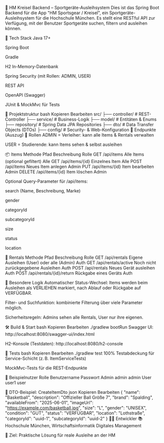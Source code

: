 🏀 HM Kreisel Backend – Sportgeräte-Ausleihsystem
Dies ist das Spring Boot Backend für die App "HM Sportsgear / Kreisel", ein Sportgeräte-Ausleihsystem für die Hochschule München. Es stellt eine RESTful API zur Verfügung, mit der Benutzer Sportgeräte suchen, filtern und ausleihen können.

🔧 Tech Stack
Java 17+

Spring Boot

Gradle

H2 In-Memory-Datenbank

Spring Security (mit Rollen: ADMIN, USER)

REST API

OpenAPI (Swagger)

JUnit & MockMvc für Tests

📁 Projektstruktur
bash
Kopieren
Bearbeiten
src/
├── controller/        # REST-Controller
├── service/           # Business-Logik
├── model/             # Entitäten & Enums
├── repository/        # Spring Data JPA Repositories
├── dto/               # Data Transfer Objects (DTOs)
├── config/            # Security- & Web-Konfiguration
🚀 Endpunkte (Auszug)
🔐 Rollen
ADMIN = Verleiher: kann alle Items & Rentals verwalten

USER = Studierende: kann Items sehen & selbst ausleihen

📦 Items
Methode	Pfad	Beschreibung	Rolle
GET	/api/items	Alle Items (optional gefiltert)	Alle
GET	/api/items/{id}	Einzelnes Item	Alle
POST	/api/items	Neues Item anlegen	Admin
PUT	/api/items/{id}	Item bearbeiten	Admin
DELETE	/api/items/{id}	Item löschen	Admin

Optional Query-Parameter für /api/items:

search (Name, Beschreibung, Marke)

gender

categoryId

subcategoryId

size

status

location

📄 Rentals
Methode	Pfad	Beschreibung	Rolle
GET	/api/rentals	Eigene Ausleihen (User) oder alle (Admin)	Auth
GET	/api/rentals/active	Noch nicht zurückgegebene Ausleihen	Auth
POST	/api/rentals	Neues Gerät ausleihen	Auth
POST	/api/rentals/{id}/return	Rückgabe eines Geräts	Auth

🧠 Besondere Logik
Automatischer Status-Wechsel: Items werden beim Ausleihen als VERLIEHEN markiert, nach Ablauf oder Rückgabe auf VERFÜGBAR.

Filter- und Suchfunktion: kombinierte Filterung über viele Parameter möglich.

Sicherheitsregeln: Admins sehen alle Rentals, User nur ihre eigenen.

🛠️ Build & Start
bash
Kopieren
Bearbeiten
./gradlew bootRun
Swagger UI: http://localhost:8080/swagger-ui/index.html

H2-Konsole (Testdaten): http://localhost:8080/h2-console

🧪 Tests
bash
Kopieren
Bearbeiten
./gradlew test
100% Testabdeckung für Service-Schicht (z. B. ItemServiceTests)

MockMvc-Tests für die REST-Endpunkte

🔐 Beispielnutzer
Rolle	Benutzername	Passwort
Admin	admin	admin
User	user1	user

🧾 DTO-Beispiel: CreateItemDto
json
Kopieren
Bearbeiten
{
  "name": "Basketball",
  "description": "Offizieller Ball Größe 7",
  "brand": "Spalding",
  "availableFrom": "2025-06-01",
  "imageUrl": "https://example.com/basketball.jpg",
  "size": "L",
  "gender": "UNISEX",
  "condition": "GUT",
  "status": "VERFÜGBAR",
  "location": "Lothstraße",
  "categoryId": "uuid-1",
  "subcategoryId": "uuid-2"
}
👨‍💻 Entwickler
📚 Hochschule München, Wirtschaftsinformatik Digitales Management

🎯 Ziel: Praktische Lösung für reale Ausleihe an der HM
